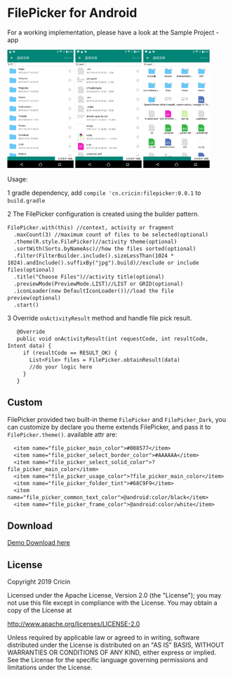 # FilePicker for Android

For a working implementation, please have a look at the Sample Project - app

<img src="https://raw.githubusercontent.com/Cricin/FilePicker/master/pics/pic1.png" width="30%"></img>
<img src="https://raw.githubusercontent.com/Cricin/FilePicker/master/pics/pic2.png" width="30%"></img>
<img src="https://raw.githubusercontent.com/Cricin/FilePicker/master/pics/pic3.png" width="30%"></img>

Usage:

1 gradle dependency, add `compile 'cn.cricin:filepicker:0.0.1` to `build.gradle`

2 The FilePicker configuration is created using the builder pattern.
```
FilePicker.with(this) //context, activity or fragment
  .maxCount(3) //maximum count of files to be selected(optional)
  .theme(R.style.FilePicker)//activity theme(optional)
  .sortWith(Sorts.byNameAsc)//how the files sorted(optional)
  .filter(FilterBuilder.include().sizeLessThan(1024 * 1024).andInclude().suffixBy("jpg").build)//exclude or include files(optional)
  .title("Choose Files")//activity title(optional)
  .previewMode(PreviewMode.LIST)//LIST or GRID(optional)
  .iconLoader(new DefaultIconLoader())//load the file preview(optional)
  .start()
```   

3 Override `onActivityResult` method and handle file pick result.
```
   @Override
   public void onActivityResult(int requestCode, int resultCode, Intent data) {
     if (resultCode == RESULT_OK) {
       List<File> files = FilePicker.obtainResult(data)
       //do your logic here
     }
   }
```
## Custom
FilePicker provided two built-in theme `FilePicker` and `FilePicker_Dark`, you can customize
by declare you theme extends FilePicker, and pass it to `FilePicker.theme()`.
available attr are:
```
  <item name="file_picker_main_color">#008577</item>
  <item name="file_picker_select_border_color">#AAAAAA</item>
  <item name="file_picker_select_solid_color">?file_picker_main_color</item>
  <item name="file_picker_usage_color">?file_picker_main_color</item>
  <item name="file_picker_folder_tint">#68C9F9</item>
  <item name="file_picker_common_text_color">@android:color/black</item>
  <item name="file_picker_frame_color">@android:color/white</item>
```
## Download
[Demo Download here](https://raw.githubusercontent.com/Cricin/FilePicker/master/demo.apk)

## License

Copyright 2019 Cricin

Licensed under the Apache License, Version 2.0 (the "License");
you may not use this file except in compliance with the License.
You may obtain a copy of the License at

   http://www.apache.org/licenses/LICENSE-2.0

Unless required by applicable law or agreed to in writing, software
distributed under the License is distributed on an "AS IS" BASIS,
WITHOUT WARRANTIES OR CONDITIONS OF ANY KIND, either express or implied.
See the License for the specific language governing permissions and
limitations under the License.